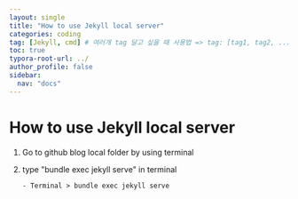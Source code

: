 ```yaml
---
layout: single
title: "How to use Jekyll local server"
categories: coding
tag: [Jekyll, cmd] # 여러개 tag 달고 싶을 때 사용법 => tag: [tag1, tag2, ...]
toc: true
typora-root-url: ../
author_profile: false
sidebar:
  nav: "docs"
---
```


# How to use Jekyll local server

1. Go to github blog local folder by using terminal

2. type "bundle exec jekyll serve" in terminal

   ```
   - Terminal > bundle exec jekyll serve

   ```

   ```


   ```
